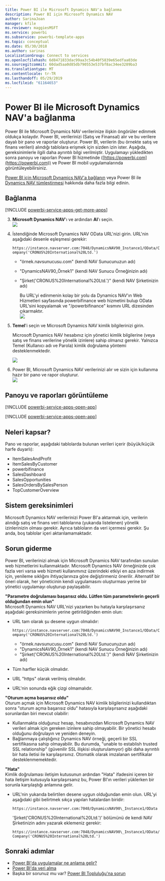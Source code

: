 ```yaml
---
title: Power BI ile Microsoft Dynamics NAV'a bağlanma
description: Power BI için Microsoft Dynamics NAV
author: SarinaJoan
manager: kfile
ms.reviewer: maggiesMSFT
ms.service: powerbi
ms.subservice: powerbi-template-apps
ms.topic: conceptual
ms.date: 05/30/2018
ms.author: sarinas
LocalizationGroup: Connect to services
ms.openlocfilehash: 6d8471833dac99aa3c54b40f5839e65edfaa03de
ms.sourcegitcommit: 60dad5aa0d85db790553e537bf8ac34ee3289ba3
ms.translationtype: MT
ms.contentlocale: tr-TR
ms.lasthandoff: 05/29/2019
ms.locfileid: "61164653"
---
```

# <a name="connect-to-microsoft-dynamics-nav-with-power-bi"></a>Power BI ile Microsoft Dynamics NAV'a bağlanma
Power BI ile Microsoft Dynamics NAV verilerinize ilişkin öngörüler edinmek oldukça kolaydır. Power BI, verilerinizi (Satış ve Finansal) alır ve bu verilere dayalı bir pano ve raporlar oluşturur. Power BI, verilerin (bu örnekte satış ve finans verileri) alındığı tablolara erişmek için sizden izin ister. Aşağıda, gereksinimlerle ilgili daha ayrıntılı bilgi verilmiştir. Uygulamayı yükledikten sonra panoyu ve raporları Power BI hizmetinde ([https://powerbi.com](https://powerbi.com)) ve Power BI mobil uygulamalarında görüntüleyebilirsiniz. 

[Power BI için Microsoft Dynamics NAV'a bağlanın](https://app.powerbi.com/getdata/services/microsoft-dynamics-nav) veya Power BI ile [Dynamics NAV tümleştirmesi](https://powerbi.microsoft.com/integrations/microsoft-dynamics-nav) hakkında daha fazla bilgi edinin.

## <a name="how-to-connect"></a>Bağlanma
[!INCLUDE [powerbi-service-apps-get-more-apps](./includes/powerbi-service-apps-get-more-apps.md)]

3. **Microsoft Dynamics NAV**'ı ve ardından **Al**'ı seçin.  
   ![](media/service-connect-to-microsoft-dynamics-nav/mdnav.png)
4. İstendiğinde Microsoft Dynamics NAV OData URL'nizi girin. URL'nin aşağıdaki desenle eşleşmesi gerekir:
   
    `https://instance.navserver.com:7048/DynamicsNAV90_Instance1/OData/Company('CRONUS%20International%20Ltd.')`
   
   * "örnek.navsunucusu.com" (kendi NAV Sunucunuzun adı)
   * "DynamicsNAV90\_Örnek1" (kendi NAV Sunucu Örneğinizin adı)
   * "Şirket('CRONUS%20International%20Ltd.')" (kendi NAV Şirketinizin adı)
     
     Bu URL'yi edinmenin kolay bir yolu da Dynamics NAV'ın Web Hizmetleri sayfasında powerbifinance web hizmetini bulup OData URL'sini kopyalamak ve "/powerbifinance" kısmını URL dizesinden çıkarmaktır.  
     ![](media/service-connect-to-microsoft-dynamics-nav/param.png)
5. **Temel**'i seçin ve Microsoft Dynamics NAV kimlik bilgilerinizi girin.
   
    Microsoft Dynamics NAV hesabınız için yönetici kimlik bilgilerine (veya satış ve finans verilerine yönelik izinlere) sahip olmanız gerekir.  Yalnızca Temel (Kullanıcı adı ve Parola) kimlik doğrulama yöntemi desteklenmektedir.
   
    ![](media/service-connect-to-microsoft-dynamics-nav/creds.png)
6. Power BI, Microsoft Dynamics NAV verilerinizi alır ve sizin için kullanıma hazır bir pano ve rapor oluşturur.   
   ![](media/service-connect-to-microsoft-dynamics-nav/dashboard.png)

## <a name="view-the-dashboard-and-reports"></a>Panoyu ve raporları görüntüleme
[!INCLUDE [powerbi-service-apps-open-app](./includes/powerbi-service-apps-open-app.md)]

[!INCLUDE [powerbi-service-apps-open-app](./includes/powerbi-service-apps-what-now.md)]

## <a name="whats-included"></a>Neleri kapsar?
Pano ve raporlar, aşağıdaki tablolarda bulunan verileri içerir (büyük/küçük harfe duyarlı):  

* ItemSalesAndProfit  
* ItemSalesByCustomer  
* powerbifinance  
* SalesDashboard  
* SalesOpportunities  
* SalesOrdersBySalesPerson  
* TopCustomerOverview  

## <a name="system-requirements"></a>Sistem gereksinimleri
Microsoft Dynamics NAV verilerinizi Power BI'a aktarmak için, verilerin alındığı satış ve finans veri tablolarına (yukarıda listelenen) yönelik izinlerinizin olması gerekir. Ayrıca tabloların da veri içermesi gerekir. Şu anda, boş tablolar içeri aktarılamamaktadır.

## <a name="troubleshooting"></a>Sorun giderme
Power BI, verilerinizi almak için Microsoft Dynamics NAV tarafından sunulan web hizmetlerini kullanmaktadır. Microsoft Dynamics NAV örneğinizde çok fazla veri varsa web hizmeti kullanımınız üzerindeki etkiyi en aza indirmek için, yenileme sıklığını ihtiyaçlarınıza göre değiştirmeniz önerilir. Alternatif bir öneri olarak, her yöneticinin kendi uygulamasını oluşturması yerine bir yönetici uygulamayı oluşturup paylaşabilir.

**"Parametre doğrulaması başarısız oldu. Lütfen tüm parametrelerin geçerli olduğundan emin olun"**  
Microsoft Dynamics NAV URL'nizi yazarken bu hatayla karşılaşırsanız aşağıdaki gereksinimlerin yerine getirildiğinden emin olun:

* URL tam olarak şu desene uygun olmalıdır:
  
    `https://instance.navserver.com:7048/DynamicsNAV90_Instance1/OData/Company('CRONUS%20International%20Ltd.')`
  
  * "örnek.navsunucusu.com" (kendi NAV Sunucunuzun adı)
  * "DynamicsNAV90\_Örnek1" (kendi NAV Sunucu Örneğinizin adı)
  * "Şirket('CRONUS%20International%20Ltd.')" (kendi NAV Şirketinizin adı)
* Tüm harfler küçük olmalıdır.  
* URL "https" olarak verilmiş olmalıdır.  
* URL'nin sonunda eğik çizgi olmamalıdır.

**"Oturum açma başarısız oldu"**  
Oturum açmak için Microsoft Dynamics NAV kimlik bilgilerinizi kullandıktan sonra "oturum açma başarısız oldu" hatasıyla karşılaşırsanız aşağıdaki sorunlardan biri mevcut olabilir:

* Kullanmakta olduğunuz hesap, hesabınızdan Microsoft Dynamics NAV verileri almak için gereken izinlere sahip olmayabilir. Bir yönetici hesabı olduğunu doğrulayın ve yeniden deneyin.
* Bağlanmaya çalıştığınız Dynamics NAV örneği, geçerli bir SSL sertifikasına sahip olmayabilir. Bu durumda, "unable to establish trusted SSL relationship" (güvenilir SSL ilişkisi oluşturulamıyor) gibi daha ayrıntılı bir hata iletisi ile karşılaşırsınız. Otomatik olarak imzalanan sertifikalar desteklenmemektedir.

**"Hata"**  
Kimlik doğrulaması iletişim kutusunun ardından "Hata" ifadesini içeren bir hata iletişim kutusuyla karşılaşırsanız bu, Power BI'ın verileri yüklerken bir sorunla karşılaştığı anlamına gelir.

* URL'nin yukarıda belirtilen desene uygun olduğundan emin olun. URL'yi aşağıdaki gibi belirtmek sıkça yapılan hatalardan biridir:
  
    `https://instance.navserver.com:7048/DynamicsNAV90\_Instance1/OData`
  
    'Şirket('CRONUS%20International%20Ltd.')' bölümünü de kendi NAV Şirketinizin adını yazarak eklemeniz gerekir:
  
    `https://instance.navserver.com:7048/DynamicsNAV90\_Instance1/OData/Company('CRONUS%20International%20Ltd.')`

## <a name="next-steps"></a>Sonraki adımlar
* [Power BI'da uygulamalar ne anlama gelir?](service-create-distribute-apps.md)
* [Power BI'da veri alma](service-get-data.md)
* Başka bir sorunuz mu var? [Power BI Topluluğu'na sorun](http://community.powerbi.com/)

